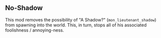 ## No-Shadow

This mod removes the possibility of "A Shadow?" (`mon_lieutenant_shadow`) from spawning into the world. This, in turn, stops all of his associated foolishness / annoying-ness. 
